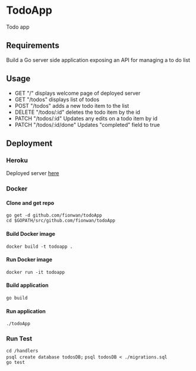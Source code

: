 # TodoApp 
Todo app 

## Requirements
Build a Go server side application exposing an API for managing a to do list

## Usage
* GET "/" displays welcome page of deployed server
* GET "/todos" displays list of todos
* POST "/todos" adds a new todo item to the list
* DELETE "/todos/:id" deletes the todo item by the id
* PATCH "/todos/:id" Updates any edits on a todo item by id
* PATCH "/todos/:id/done" Updates "completed" field to true

## Deployment

### Heroku
Deployed server [here](https://to-do-app-fion.herokuapp.com/)

### Docker

#### Clone and get repo
`go get -d github.com/fionwan/todoApp`\
`cd $GOPATH/src/github.com/fionwan/todoApp`

#### Build Docker image
`docker build -t todoapp .`

#### Run Docker image
`docker run -it todoapp`

#### Build application
`go build`

#### Run application 
`./todoApp`

### Run Test
`cd /handlers`\
`psql create database todosDB;`
`psql todosDB < ./migrations.sql`\
`go test`
